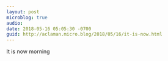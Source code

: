 ```yaml
---
layout: post
microblog: true
audio: 
date: 2018-05-16 05:05:30 -0700
guid: http://aclaman.micro.blog/2018/05/16/it-is-now.html
---
```

It is now morning
